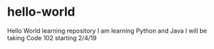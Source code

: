 # hello-world
Hello World learning repository
I am learning Python and Java
I will be taking Code 102 starting 2/4/19
